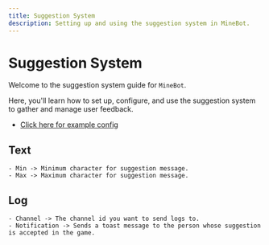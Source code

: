```yaml
---
title: Suggestion System
description: Setting up and using the suggestion system in MineBot.
---
```


# Suggestion System

Welcome to the suggestion system guide for `MineBot`. 

Here, you'll learn how to set up, configure, and use the suggestion system to gather and manage user feedback.

- [Click here for example config](../../../examples/configuration/systems/suggestion.md)


## Text
    - Min -> Minimum character for suggestion message.
    - Max -> Maximum character for suggestion message.

## Log
    - Channel -> The channel id you want to send logs to.
    - Notification -> Sends a toast message to the person whose suggestion is accepted in the game.